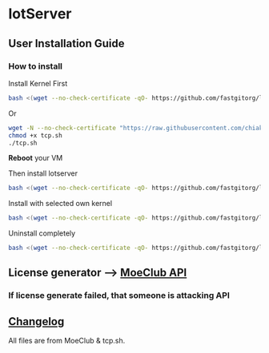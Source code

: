 # lotServer

## User Installation Guide

### How to install

Install Kernel First

```bash
bash <(wget --no-check-certificate -qO- https://github.com/fastgitorg/lotserver/raw/master/Debian_Kernel.sh)
```

Or

```bash
wget -N --no-check-certificate "https://raw.githubusercontent.com/chiakge/Linux-NetSpeed/master/tcp.sh"
chmod +x tcp.sh
./tcp.sh
```

**Reboot** your VM

Then install lotserver

```bash
bash <(wget --no-check-certificate -qO- https://github.com/fastgitorg/lotserver/raw/master/Install.sh) install
```

Install with selected own kernel

```bash
bash <(wget --no-check-certificate -qO- https://github.com/fastgitorg/lotserver/raw/master/Install.sh) install <Kernel Version>
```

Uninstall completely

```bash
bash <(wget --no-check-certificate -qO- https://github.com/fastgitorg/lotserver/raw/master/Install.sh) uninstall
```

## License generator --> [MoeClub API](https://moeclub.org/api)

### If license generate failed, that someone is attacking API

## [Changelog](http://download.appexnetworks.com.cn/releaseNotes/)

All files are from MoeClub & tcp.sh.
